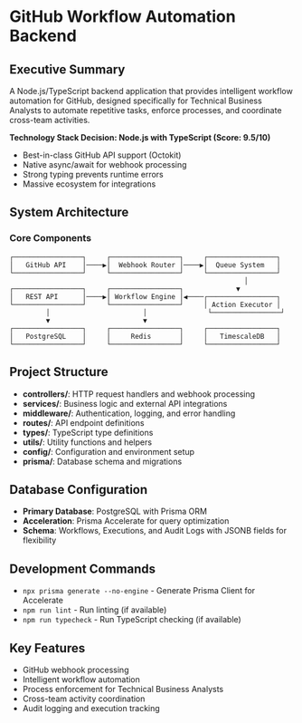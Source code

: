 # GitHub Workflow Automation Backend

## Executive Summary
A Node.js/TypeScript backend application that provides intelligent workflow automation for GitHub, designed specifically for Technical Business Analysts to automate repetitive tasks, enforce processes, and coordinate cross-team activities.

**Technology Stack Decision: Node.js with TypeScript (Score: 9.5/10)**
- Best-in-class GitHub API support (Octokit)
- Native async/await for webhook processing
- Strong typing prevents runtime errors
- Massive ecosystem for integrations

## System Architecture

### Core Components
```
┌─────────────────┐     ┌─────────────────┐     ┌─────────────────┐
│   GitHub API    │────▶│  Webhook Router │────▶│  Queue System   │
└─────────────────┘     └─────────────────┘     └─────────────────┘
                                                          │
┌─────────────────┐     ┌─────────────────┐             ▼
│   REST API      │────▶│ Workflow Engine │◀────┌─────────────────┐
└─────────────────┘     └─────────────────┘     │ Action Executor │
         │                       │               └─────────────────┘
         ▼                       ▼
┌─────────────────┐     ┌─────────────────┐     ┌─────────────────┐
│   PostgreSQL    │     │     Redis       │     │   TimescaleDB   │
└─────────────────┘     └─────────────────┘     └─────────────────┘
```

## Project Structure
- **controllers/**: HTTP request handlers and webhook processing
- **services/**: Business logic and external API integrations
- **middleware/**: Authentication, logging, and error handling
- **routes/**: API endpoint definitions
- **types/**: TypeScript type definitions
- **utils/**: Utility functions and helpers
- **config/**: Configuration and environment setup
- **prisma/**: Database schema and migrations

## Database Configuration
- **Primary Database**: PostgreSQL with Prisma ORM
- **Acceleration**: Prisma Accelerate for query optimization
- **Schema**: Workflows, Executions, and Audit Logs with JSONB fields for flexibility

## Development Commands
- `npx prisma generate --no-engine` - Generate Prisma Client for Accelerate
- `npm run lint` - Run linting (if available)
- `npm run typecheck` - Run TypeScript checking (if available)

## Key Features
- GitHub webhook processing
- Intelligent workflow automation
- Process enforcement for Technical Business Analysts
- Cross-team activity coordination
- Audit logging and execution tracking